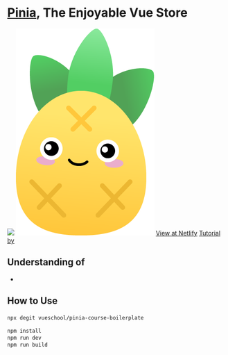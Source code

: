 # [Pinia](https://pinia.vuejs.org/), The Enjoyable Vue Store 

![](/images/Pinia-logo.png)
![](/dist/images/Pinia-logo.png)
[View at Netlify](https://gleeful-souffle-56603a.netlify.app/)
[Tutorial by](https://vueschool.io/courses/pinia-the-enjoyable-vue-store)

## Understanding of 
- 

## How to Use

```
npx degit vueschool/pinia-course-boilerplate 
```
```
npm install
npm run dev
npm run build
```
